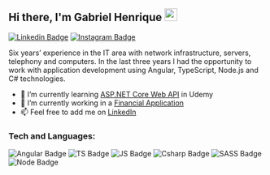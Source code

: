 ## Hi there, I'm Gabriel Henrique <img src="https://media.giphy.com/media/hvRJCLFzcasrR4ia7z/giphy.gif" width="25">

[![Linkedin Badge](https://img.shields.io/badge/LinkedIn-0e76a8?style=for-the-badge&logo=Linkedin&logoColor=white)](https://linkedin.com/in/gabrielhsr)
[![Instagram Badge](https://img.shields.io/badge/Instagram-e4405f?style=for-the-badge&logo=Instagram&logoColor=white)](https://instagram.com/gabrielhsr_/)

Six years’ experience in the IT area with network infrastructure, servers, telephony and computers. In the last three years I had the opportunity to work with application development using Angular, TypeScript, Node.js and C# technologies.

<!--- 🔭 &nbsp; I’m currently working on **project-name**-->
- 🌱 I’m currently learning [ASP.NET Core Web API](https://www.udemy.com/course/ultimate-aspnet-5-web-api-development-guide) in Udemy
- 🔭 I’m currently working in a [Financial Application](https://github.com/gabrielhsr/FinancialApp)
- 📫 Feel free to add me on [LinkedIn](https://www.linkedin.com/in/gabrielhsr/)


### Tech and Languages:
![Angular Badge](https://img.shields.io/badge/Angular-DD0031?style=for-the-badge&logo=Angular&logoColor=white)
![TS Badge](https://img.shields.io/badge/TypeScript-2F74C0?style=for-the-badge&logo=TypeScript&logoColor=white)
![JS Badge](https://img.shields.io/badge/JavaScript-EFD81D?style=for-the-badge&logo=JavaScript&logoColor=black)
![Csharp Badge](https://img.shields.io/badge/csharp-270065?style=for-the-badge&logo=csharp&logoColor=white)
![SASS Badge](https://img.shields.io/badge/Sass-CC6699?style=for-the-badge&logo=sass&logoColor=white)
![Node Badge](https://img.shields.io/badge/-Nodejs-43853d?style=for-the-badge&logo=Node.js&logoColor=white)
